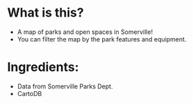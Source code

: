 # What is this?

* A map of parks and open spaces in Somerville!
* You can filter the map by the park features and equipment.

# Ingredients:

* Data from Somerville Parks Dept.
* CartoDB
